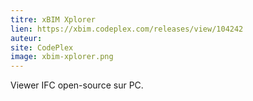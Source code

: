 ```yaml
---
titre: xBIM Xplorer
lien: https://xbim.codeplex.com/releases/view/104242
auteur: 
site: CodePlex
image: xbim-xplorer.png
---
```


Viewer IFC open-source sur PC.
